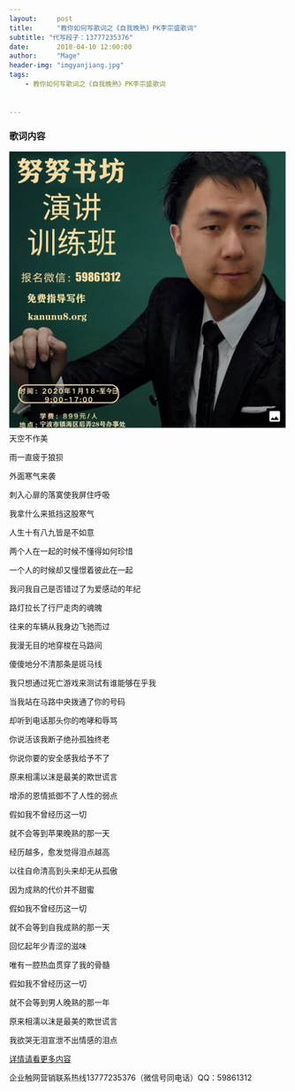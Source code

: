 ```yaml
---
layout:     post
title:      "教你如何写歌词之《自我晚熟》PK李宗盛歌词"
subtitle: "代写段子：13777235376"
date:       2018-04-10 12:00:00
author:     "Mage"
header-img: "imgyanjiang.jpg"
tags:
    - 教你如何写歌词之《自我晚熟》PK李宗盛歌词


---
```


### 歌词内容
![联系方式请扫二维码](/img/yanjiang.jpg)
天空不作美

雨一直疲于狼狈

外面寒气来袭

刺入心扉的落寞使我屏住呼吸

我拿什么来抵挡这股寒气

人生十有八九皆是不如意

两个人在一起的时候不懂得如何珍惜

一个人的时候却又憧憬着彼此在一起

我问我自己是否错过了为爱感动的年纪

路灯拉长了行尸走肉的魂魄

往来的车辆从我身边飞驰而过

我漫无目的地穿梭在马路间

傻傻地分不清那条是斑马线

我只想通过死亡游戏来测试有谁能够在乎我

当我站在马路中央拨通了你的号码

却听到电话那头你的咆哮和辱骂

你说活该我断子绝孙孤独终老

你说你要的安全感我给予不了

原来相濡以沫是最美的欺世谎言

增添的恩情抵御不了人性的弱点

假如我不曾经历这一切

就不会等到苹果晚熟的那一天

经历越多，愈发觉得泪点越高

以往自命清高到头来却无从孤傲

因为成熟的代价并不甜蜜

假如我不曾经历这一切

就不会等到自我成熟的那一天

回忆起年少青涩的滋味

唯有一腔热血贯穿了我的骨髓

假如我不曾经历这一切

就不会等到男人晚熟的那一年

原来相濡以沫是最美的欺世谎言

我欲哭无泪宣泄不出情感的泪点



[详情请看更多内容](https://mp.weixin.qq.com/s?__biz=MzA5MDg2OTUxNA==&mid=2653131556&idx=1&sn=cd57f72339d067ccbb23a9f8a22179f7&chksm=8bd22941bca5a0575d0e119d2ed56be6a1f97340c6b36d4ecd4ce658b2f4d6c8cc5195b6ba91&token=1658995288&lang=zh_CN#rd "《自我晚熟》")

企业触网营销联系热线13777235376（微信号同电话）QQ：59861312
